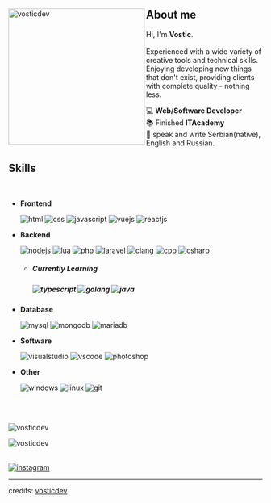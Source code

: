 <div>
<img align="left" width="270" alt="vosticdev" src="https://i.ibb.co/ZLbYS41/ss.png"/>

<h2>About me</h2>
  
Hi, I'm **Vostic**.
<br><br>
Experienced with a wide variety of creative tools and technical skills.
<br>
Enjoying developing new things that don't exist, providing clients with complete quality - nothing less.

💻 **Web/Software Developer**
<br>
📚 Finished **ITAcademy**
<br>
📝 speak and write Serbian(native), English and Russian.
<br>

<h2>Skills</h2>

<br>

- **Frontend**

  <img src = "https://img.shields.io/static/v1?style=for-the-badge&message=HTML5&color=E34F26&logo=HTML5&logoColor=FFFFFF&label=" alt = "html" />
  <img src = "https://img.shields.io/static/v1?style=for-the-badge&message=CSS3&color=1572B6&logo=CSS3&logoColor=FFFFFF&label=" alt = "css" />
  <img src = "https://img.shields.io/static/v1?style=for-the-badge&message=JavaScript&color=222222&logo=JavaScript&logoColor=F7DF1E&label=" alt = "javascript" />
  <img src = "https://img.shields.io/static/v1?style=for-the-badge&message=Vue.js&color=222222&logo=Vue.js&logoColor=4FC08D&label=" alt = "vuejs" />
  <img src = "https://img.shields.io/static/v1?style=for-the-badge&message=React&color=222222&logo=React&logoColor=61DAFB&label=" alt = "reactjs" />

- **Backend**

  <img src = "https://img.shields.io/static/v1?style=for-the-badge&message=Node.js&color=339933&logo=Node.js&logoColor=FFFFFF&label=" alt = "nodejs" />
  <img src = "https://img.shields.io/static/v1?style=for-the-badge&message=Lua&color=2C2D72&logo=Lua&logoColor=FFFFFF&label=" alt = "lua" />
  <img src = "https://img.shields.io/static/v1?style=for-the-badge&message=PHP&color=777BB4&logo=PHP&logoColor=FFFFFF&label=" alt = "php" />
  <img src = "https://img.shields.io/static/v1?style=for-the-badge&message=Laravel&color=FF2D20&logo=Laravel&logoColor=FFFFFF&label=" alt = "laravel" />
  <img src = "https://img.shields.io/static/v1?style=for-the-badge&message=C&color=222222&logo=C&logoColor=A8B9CC&label=" alt = "clang" />
  <img src = "https://img.shields.io/static/v1?style=for-the-badge&message=C%2B%2B&color=00599C&logo=C%2B%2B&logoColor=FFFFFF&label=" alt = "cpp" />
  <img src = "https://img.shields.io/static/v1?style=for-the-badge&message=C+Sharp&color=239120&logo=C+Sharp&logoColor=FFFFFF&label=" alt = "csharp" />

  - <h5>Currently Learning<h5>
    <img src = "https://img.shields.io/static/v1?style=for-the-badge&message=TypeScript&color=3178C6&logo=TypeScript&logoColor=FFFFFF&label=" alt = "typescript" />
    <img src = "https://img.shields.io/badge/go-%2300ADD8.svg?style=for-the-badge&logo=go&logoColor=white" alt = "golang" />
    <img src = "https://img.shields.io/badge/java-%23ED8B00.svg?style=for-the-badge&logo=openjdk&logoColor=white" alt = "java" />

- **Database**

  <img src = "https://img.shields.io/static/v1?style=for-the-badge&message=MySQL&color=4479A1&logo=MySQL&logoColor=FFFFFF&label=" alt = "mysql" />
  <img src = "https://img.shields.io/static/v1?style=for-the-badge&message=MongoDB&color=47A248&logo=MongoDB&logoColor=FFFFFF&label=" alt = "mongodb" />
  <img src = "https://img.shields.io/static/v1?style=for-the-badge&message=MariaDB&color=003545&logo=MariaDB&logoColor=FFFFFF&label=" alt = "mariadb" />

- **Software**

  <img src = "https://img.shields.io/static/v1?style=for-the-badge&message=Visual+Studio&color=5C2D91&logo=Visual+Studio&logoColor=FFFFFF&label=" alt = "visualstudio" />
  <img src = "https://img.shields.io/static/v1?style=for-the-badge&message=Visual+Studio+Code&color=007ACC&logo=Visual+Studio+Code&logoColor=FFFFFF&label=" alt = "vscode" />
  <img src = "https://img.shields.io/static/v1?style=for-the-badge&message=Adobe+Photoshop&color=31A8FF&logo=Adobe+Photoshop&logoColor=FFFFFF&label=" alt = "photoshop" />

- **Other**

  <img src = "https://img.shields.io/static/v1?style=for-the-badge&message=Windows&color=0078D6&logo=Windows&logoColor=FFFFFF&label=" alt = "windows" />
  <img src = "https://img.shields.io/static/v1?style=for-the-badge&message=Linux&color=222222&logo=Linux&logoColor=FCC624&label=" alt = "linux" />
  <img src = "https://img.shields.io/static/v1?style=for-the-badge&message=Git&color=F05032&logo=Git&logoColor=FFFFFF&label=" alt = "git" />

</br></br>

<p><img align="center" src="https://github-readme-stats.vercel.app/api/top-langs?username=vosticdev&show_icons=true&locale=en&layout=compact&theme=radical" alt="vosticdev" /></p> 

<p><img align="left" src="https://github-readme-streak-stats.herokuapp.com/?user=vosticdev&&theme=radical" alt="vosticdev" /></p>

</br></br>

<a href="https://www.instagram.com/_vostic/"><img src="https://img.shields.io/static/v1?style=for-the-badge&message=Instagram&color=E4405F&logo=Instagram&logoColor=FFFFFF&label=" alt="instagram"></a>

</div>

------
credits: [vosticdev](https://github.com/vosticdev)
